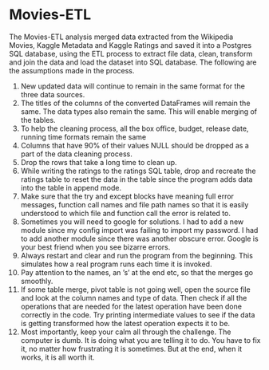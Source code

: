# Movies-ETL
The Movies-ETL analysis merged data extracted from the Wikipedia Movies, Kaggle Metadata and Kaggle Ratings and saved it into a Postgres SQL database, using the ETL process to extract file data, clean, transform and join the data and load the dataset into SQL database. The following are the assumptions made in the process.

1. New updated data will continue to remain in the same format for the three data sources.
2. The titles of the columns of the converted DataFrames will remain the same. The data types also remain the same. This will enable merging of the tables.
3. To help the cleaning process,  all the box office, budget, release date, running time formats remain the same
4. Columns that have 90% of their values NULL should be dropped as a part of the data cleaning process.
5. Drop the rows that take a long time to clean up.
6. While writing the ratings to the ratings SQL table, drop and recreate the ratings table to reset the data in the table since the program adds data into the table in append mode.
7. Make sure that the try and except blocks have meaning full error messages, function call names and file path names so that it is easily understood to which file and function call the error is related to.
8. Sometimes you will need to google for solutions. I had to add a new module since my config import was failing to import my password. I had to add another module since there was another obscure error. Google is your best friend when you see bizarre errors.
9. Always restart and clear and run the program from the beginning. This simulates how a real program runs each time it is invoked.
10. Pay attention to the names, an ’s’ at the end etc, so that the merges go smoothly.
11. If some table merge, pivot table is not going well, open the source file and look at the column names and type of data. Then check if all the operations that are needed for the latest operation have been done correctly in the code. Try printing intermediate values to see if the data is getting transformed how the latest operation expects it to be.
12. Most importantly, keep your calm all through the challenge. The computer is dumb. It is doing what you are telling it to do. You have to fix it, no matter how frustrating it is sometimes. But at the end, when it works, it is all worth it.
